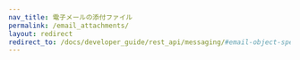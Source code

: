 ```yaml
---
nav_title: 電子メールの添付ファイル
permalink: /email_attachments/
layout: redirect
redirect_to: /docs/developer_guide/rest_api/messaging/#email-object-specification
---
```


